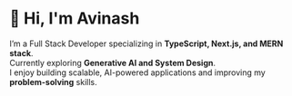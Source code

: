 # 👋 Hi, I'm Avinash

I’m a Full Stack Developer specializing in **TypeScript, Next.js, and MERN stack**.  
Currently exploring **Generative AI and System Design**.  
I enjoy building scalable, AI-powered applications and improving my **problem-solving** skills.
